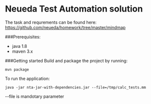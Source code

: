 # Neueda Test Automation solution
The task and requrements can be found here: https://github.com/neueda/homework/tree/master/mindmap

###Prerequisites:
* java 1.8
* maven 3.x

###Getting started
Build and package the project by running: 
```
mvn package
```
To run the application: 
```
java -jar nta-jar-with-dependencies.jar --file=/tmp/calc_tests.mm
```
--file is mandotary parameter

